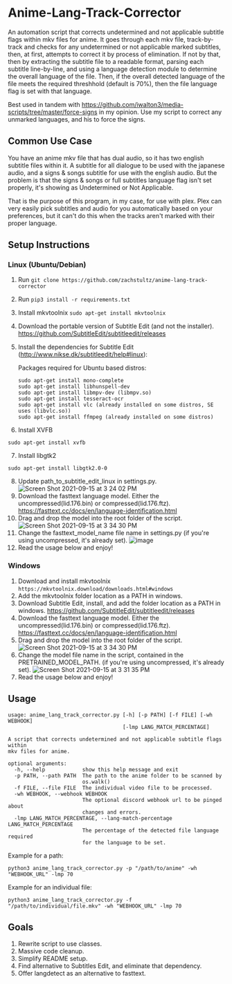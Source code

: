 # Anime-Lang-Track-Corrector
An automation script that corrects undetermined and not applicable subtitle flags within mkv files for anime. 
It goes through each mkv file, track-by-track and checks for any undetermined or not applicable marked subtitles, then, at first, attempts to correct it by process of elimination. If not by that, then by extracting the subtitle file to a readable format, parsing each subtitle line-by-line, and using a language detection module to determine the overall language of the file. Then, if the overall detected language of the file meets the required threshhold (default is 70%), then the file language flag is set with that language.

Best used in tandem with https://github.com/iwalton3/media-scripts/tree/master/force-signs in my opinion. Use my script to correct any unmarked languages, and his to force the signs.

## Common Use Case
You have an anime mkv file that has dual audio, so it has two english subtitle files within it. A subtitle for all dialogue to be used with the japanese audio, and a signs & songs subtitle for use with the english audio. But the problem is that the signs & songs or full subtitles language flag isn't set properly, it's showing as Undetermined or Not Applicable.

That is the purpose of this program, in my case, for use with plex. Plex can very easily pick subtitles and audio for you automatically based on your preferences, but it can't do this when the tracks aren't marked with their proper language.

## Setup Instructions
### Linux (Ubuntu/Debian)
1. Run ``` git clone https://github.com/zachstultz/anime-lang-track-corrector ```
2. Run ```pip3 install -r requirements.txt```
3. Install mkvtoolnix ```sudo apt-get install mkvtoolnix```
4. Download the portable version of Subtitle Edit (and not the installer). https://github.com/SubtitleEdit/subtitleedit/releases
5. Install the dependencies for Subtitle Edit (http://www.nikse.dk/subtitleedit/help#linux):

    Packages required for Ubuntu based distros:
    ```
    sudo apt-get install mono-complete
    sudo apt-get install libhunspell-dev
    sudo apt-get install libmpv-dev (libmpv.so)
    sudo apt-get install tesseract-ocr
    sudo apt-get install vlc (already installed on some distros, SE uses (libvlc.so))
    sudo apt-get install ffmpeg (already installed on some distros)
    ```
6. Install XVFB
```
sudo apt-get install xvfb
```
7. Install libgtk2
```
sudo apt-get install libgtk2.0-0
```
8. Update path_to_subtitle_edit_linux in settings.py.
![Screen Shot 2021-09-15 at 3 24 02 PM](https://user-images.githubusercontent.com/8385256/133504275-382ebb15-e0de-4e15-8692-af1dc8acf748.png)
9. Download the fasttext language model. Either the uncompressed(lid.176.bin) or compressed(lid.176.ftz). https://fasttext.cc/docs/en/language-identification.html
10. Drag and drop the model into the root folder of the script.
![Screen Shot 2021-09-15 at 3 34 30 PM](https://user-images.githubusercontent.com/8385256/133505641-9b37a2ce-2679-452a-812b-5e3a72a86865.png)
11. Change the fasttext_model_name file name in settings.py (if you're using uncompressed, it's already set).
![image](https://github.com/zachstultz/anime-lang-track-corrector/assets/8385256/c4a3262a-c281-40d4-8d47-1ab4019e33ed)
13. Read the usage below and enjoy!
### Windows
1. Download and install mkvtoolnix ```https://mkvtoolnix.download/downloads.html#windows```
2. Add the mkvtoolnix folder location as a PATH in windows.
3. Download Subtitle Edit, install, and add the folder location as a PATH in windows. https://github.com/SubtitleEdit/subtitleedit/releases
4. Download the fasttext language model. Either the uncompressed(lid.176.bin) or compressed(lid.176.ftz). https://fasttext.cc/docs/en/language-identification.html
5. Drag and drop the model into the root folder of the script.
![Screen Shot 2021-09-15 at 3 34 30 PM](https://user-images.githubusercontent.com/8385256/133505641-9b37a2ce-2679-452a-812b-5e3a72a86865.png)
6. Change the model file name in the script, contained in the PRETRAINED_MODEL_PATH. (if you're using uncompressed, it's already set).
![Screen Shot 2021-09-15 at 3 31 35 PM](https://user-images.githubusercontent.com/8385256/133505669-78bf2ec8-297c-4dc3-b79a-ba6c11501e09.png)
7. Read the usage below and enjoy!

## Usage
```
usage: anime_lang_track_corrector.py [-h] [-p PATH] [-f FILE] [-wh WEBHOOK]
                                     [-lmp LANG_MATCH_PERCENTAGE]

A script that corrects undetermined and not applicable subtitle flags within
mkv files for anime.

optional arguments:
  -h, --help            show this help message and exit
  -p PATH, --path PATH  The path to the anime folder to be scanned by
                        os.walk()
  -f FILE, --file FILE  The individual video file to be processed.
  -wh WEBHOOK, --webhook WEBHOOK
                        The optional discord webhook url to be pinged about
                        changes and errors.
  -lmp LANG_MATCH_PERCENTAGE, --lang-match-percentage LANG_MATCH_PERCENTAGE
                        The percentage of the detected file language required
                        for the language to be set.
```
Example for a path:
```
python3 anime_lang_track_corrector.py -p "/path/to/anime" -wh "WEBHOOK_URL" -lmp 70
```

Example for an individual file:
```
python3 anime_lang_track_corrector.py -f "/path/to/individual/file.mkv" -wh "WEBHOOK_URL" -lmp 70
```

## Goals
1. Rewrite script to use classes.
2. Massive code cleanup.
3. Simplify README setup.
4. Find alternative to Subtitles Edit, and eliminate that dependency.
5. Offer langdetect as an alternative to fasttext.
